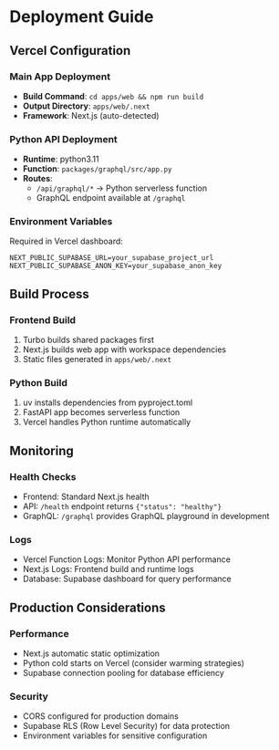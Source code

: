 # Deployment Guide

## Vercel Configuration

### Main App Deployment

- **Build Command**: `cd apps/web && npm run build`
- **Output Directory**: `apps/web/.next`
- **Framework**: Next.js (auto-detected)

### Python API Deployment

- **Runtime**: python3.11
- **Function**: `packages/graphql/src/app.py`
- **Routes**:
  - `/api/graphql/*` → Python serverless function
  - GraphQL endpoint available at `/graphql`

### Environment Variables

Required in Vercel dashboard:

```
NEXT_PUBLIC_SUPABASE_URL=your_supabase_project_url
NEXT_PUBLIC_SUPABASE_ANON_KEY=your_supabase_anon_key
```

## Build Process

### Frontend Build

1. Turbo builds shared packages first
2. Next.js builds web app with workspace dependencies
3. Static files generated in `apps/web/.next`

### Python Build

1. uv installs dependencies from pyproject.toml
2. FastAPI app becomes serverless function
3. Vercel handles Python runtime automatically

## Monitoring

### Health Checks

- Frontend: Standard Next.js health
- API: `/health` endpoint returns `{"status": "healthy"}`
- GraphQL: `/graphql` provides GraphQL playground in development

### Logs

- Vercel Function Logs: Monitor Python API performance
- Next.js Logs: Frontend build and runtime logs
- Database: Supabase dashboard for query performance

## Production Considerations

### Performance

- Next.js automatic static optimization
- Python cold starts on Vercel (consider warming strategies)
- Supabase connection pooling for database efficiency

### Security

- CORS configured for production domains
- Supabase RLS (Row Level Security) for data protection
- Environment variables for sensitive configuration
